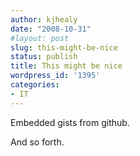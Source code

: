 ```yaml
---
author: kjhealy
date: "2008-10-31"
#layout: post
slug: this-might-be-nice
status: publish
title: This might be nice
wordpress_id: '1395'
categories:
- IT
---
```


Embedded gists from github.

<script src="http://gist.github.com/21382.js"></script>

And so forth.
